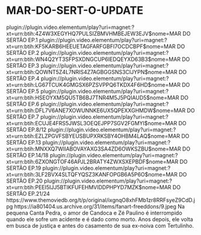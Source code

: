 # MAR-DO-SERT-O-UPDATE

<item>
<title>[COLOR silver][B] MAR DO SERTÃO 1º TEMPORADA [/COLOR][/B][COLOR yellow]  FULL HD  [B][/COLOR][/B]</title>
<link>plugin://plugin.video.elementum/play?uri=magnet:?xt=urn:btih:4Z4W3XEGYHQ7PULSIZBMVHMBEJEW3EJV$nome=MAR DO SERTÃO EP.1</link>
<link>plugin://plugin.video.elementum/play?uri=magnet:?xt=urn:btih:KF5KARB6HEEUETAGFARFGBFI7OCDCBPF$nome=MAR DO SERTÃO EP.2</link>
<link>plugin://plugin.video.elementum/play?uri=magnet:?xt=urn:btih:WN4Q2YT3SFPSXDNGCUP6IEDQEYXD63B3$nome=MAR DO SERTÃO EP.3</link>
<link>plugin://plugin.video.elementum/play?uri=magnet:?xt=urn:btih:QOWNT5Z4L7NRIS4Z7AGBGGSNS3CIJYPN$nome=MAR DO SERTÃO EP.4</link>
<link>plugin://plugin.video.elementum/play?uri=magnet:?xt=urn:btih:LG67TCUK4GMGSX6PZSVPPQ6TKDX4F6HD$nome=MAR DO SERTÃO EP.5</link>
<link>plugin://plugin.video.elementum/play?uri=magnet:?xt=urn:btih:HSEOYXM5QU5TB6BJ7TNR4M5J5PQIAUD5$nome=MAR DO SERTÃO EP.6</link>
<link>plugin://plugin.video.elementum/play?uri=magnet:?xt=urn:btih:DFL7V6ANE7XOWUNNKE6UX5QPEXXGHMDW$nome=MAR DO SERTÃO EP.7</link>
<link>plugin://plugin.video.elementum/play?uri=magnet:?xt=urn:btih:ECUJE4FRS5JWSL3OEQEJPP7SGV2FGMYI$nome=MAR DO SERTÃO EP.8/12</link>
<link>plugin://plugin.video.elementum/play?uri=magnet:?xt=urn:btih:EZLZPGVFSBYEUSBUPXRKSBY4OHBM4LAQ$nome=MAR DO SERTÃO EP.13</link>
<link>plugin://plugin.video.elementum/play?uri=magnet:?xt=urn:btih:MNXXQ7WIIABOVAYAXG3SA4ZD6OWKSZBU$nome=MAR DO SERTÃO EP.14/18</link>
<link>plugin://plugin.video.elementum/play?uri=magnet:?xt=urn:btih:6ZXONGTOF46APJL2BRATY4ZWXSXEPBDF$nome=MAR DO SERTÃO EP.19</link>
<link>plugin://plugin.video.elementum/play?uri=magnet:?xt=urn:btih:3LF2BVX4SLTQFYQSZ3KANFOPGB6A5P6O$nome=MAR DO SERTÃO EP.20</link>
<link>plugin://plugin.video.elementum/play?uri=magnet:?xt=urn:btih:PEEI5IJJ5BTIKFUFEHMVIDDPHPYD7MZK$nome=MAR DO SERTÃO EP.21/24</link>
<thumbnail>https://www.themoviedb.org/t/p/original/ixgnqO8xhFMb1zr8RRFsyeZ9CdD.jpg</thumbnail>
<fanart>https://ia801404.us.archive.org/31/items/fanart-freeddons/9.jpeg</fanart>
<info>Na pequena Canta Pedra, o amor de Candoca e Zé Paulino é interrompido quando ele sofre um acidente e é dado como morto. Anos depois, ele volta em busca de justiça e antes do casamento de sua ex-noiva com Tertulinho.</info>
</item>
